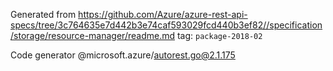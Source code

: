 Generated from https://github.com/Azure/azure-rest-api-specs/tree/3c764635e7d442b3e74caf593029fcd440b3ef82//specification/storage/resource-manager/readme.md tag: `package-2018-02`

Code generator @microsoft.azure/autorest.go@2.1.175


